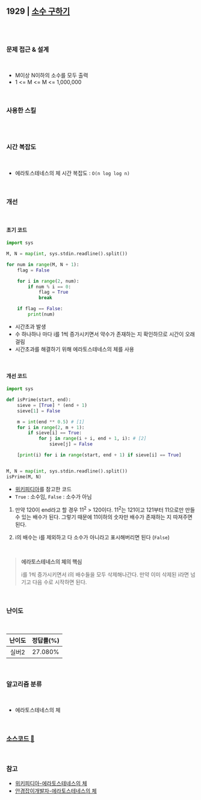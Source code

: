## 1929 | <a href="https://www.acmicpc.net/problem/1929">소수 구하기</a>

<br>
<br>

### 문제 접근 & 설계

<br>
  
- M이상 N이하의 소수를 모두 출력 
- 1 <= M <= M <= 1,000,000

<br>

### 사용한 스킬

<br>

<br>

### 시간 복잡도

<br>

- 에라토스테네스의 체 시간 복잡도 : `O(n log log n)`

<br>

### 개선

<br>

#### 초기 코드

```python
import sys

M, N = map(int, sys.stdin.readline().split())

for num in range(M, N + 1):
    flag = False

    for i in range(2, num):
        if num % i == 0:
            flag = True
            break

    if flag == False:
        print(num)

```

- 시간초과 발생
- 수 하나하나 마다 i를 1씩 증가시키면서 약수가 존재하는 지 확인하므로 시간이 오래 걸림
- 시간초과를 해결하기 위해 에라토스테네스의 체를 사용

<br>

#### 개선 코드

```python
import sys

def isPrime(start, end):
    sieve = [True] * (end + 1)
    sieve[1] = False

    m = int(end ** 0.5) # [1]
    for i in range(2, m + 1):
        if sieve[i] == True:
            for j in range(i + i, end + 1, i): # [2]
                sieve[j] = False

    [print(i) for i in range(start, end + 1) if sieve[i] == True]


M, N = map(int, sys.stdin.readline().split())
isPrime(M, N)
```

- <a href="https://ko.wikipedia.org/wiki/%EC%97%90%EB%9D%BC%ED%86%A0%EC%8A%A4%ED%85%8C%EB%84%A4%EC%8A%A4%EC%9D%98_%EC%B2%B4">위키피디아</a>를 참고한 코드
- `True` : 소수임, `False` : 소수가 아님

1. 만약 120이 end라고 할 경우 11<sup>2</sup> > 120이다. 11<sup>2</sup>는 121이고 121부터 11으로만 만들수 있는 배수가 된다. 그렇기 때문에 11이하의 숫자만 배수가 존재하는 지 따져주면 된다.

2. i의 배수는 i를 제외하고 다 소수가 아니라고 표시해버리면 된다 (`False`)

<br>

> **에라토스테네스의 체의 핵심**
>
> i를 1씩 증가시키면서 i의 배수들을 모두 삭제해나간다. 만약 이미 삭제된 i라면 넘기고 다음 수로 시작하면 된다.

<br>

### 난이도

<br>

| 난이도 | 정답률(%) |
| :----: | :-------: |
| 실버2  |  27.080%  |

<br>

### 알고리즘 분류

<br>

- 에라토스테네스의 체

<br>

### <a href="https://github.com/byhhh2/Coding-Test-Preparations/blob/master/Python-BAEKJOON/1929.py">소스코드 📃</a>

<br>

### 참고

- <a href="https://ko.wikipedia.org/wiki/%EC%97%90%EB%9D%BC%ED%86%A0%EC%8A%A4%ED%85%8C%EB%84%A4%EC%8A%A4%EC%9D%98_%EC%B2%B4">위키피디아-에라토스테네스의 체</a>
- <a href="https://blog.naver.com/ndb796/221233595886">안경잡이개발자-에라토스테네스의 체</a>
